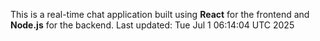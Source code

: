 This is a real-time chat application built using **React** for the frontend and **Node.js** for the backend.
Last updated: Tue Jul  1 06:14:04 UTC 2025
